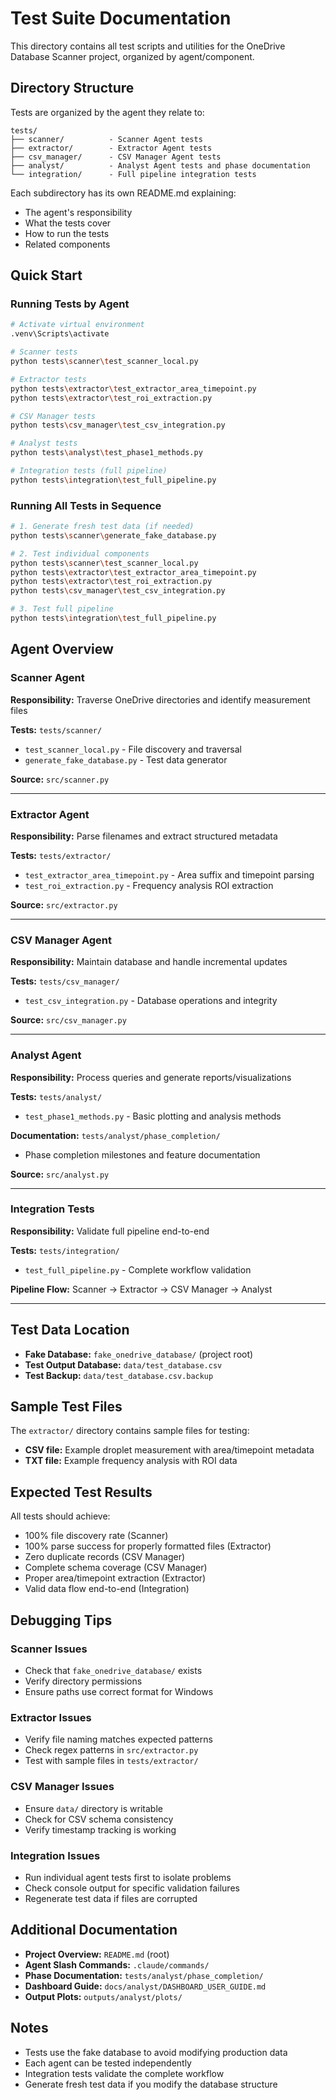 # Test Suite Documentation

This directory contains all test scripts and utilities for the OneDrive Database Scanner project, organized by agent/component.

## Directory Structure

Tests are organized by the agent they relate to:

```
tests/
├── scanner/          - Scanner Agent tests
├── extractor/        - Extractor Agent tests
├── csv_manager/      - CSV Manager Agent tests
├── analyst/          - Analyst Agent tests and phase documentation
└── integration/      - Full pipeline integration tests
```

Each subdirectory has its own README.md explaining:
- The agent's responsibility
- What the tests cover
- How to run the tests
- Related components

## Quick Start

### Running Tests by Agent

```bash
# Activate virtual environment
.venv\Scripts\activate

# Scanner tests
python tests\scanner\test_scanner_local.py

# Extractor tests
python tests\extractor\test_extractor_area_timepoint.py
python tests\extractor\test_roi_extraction.py

# CSV Manager tests
python tests\csv_manager\test_csv_integration.py

# Analyst tests
python tests\analyst\test_phase1_methods.py

# Integration tests (full pipeline)
python tests\integration\test_full_pipeline.py
```

### Running All Tests in Sequence

```bash
# 1. Generate fresh test data (if needed)
python tests\scanner\generate_fake_database.py

# 2. Test individual components
python tests\scanner\test_scanner_local.py
python tests\extractor\test_extractor_area_timepoint.py
python tests\extractor\test_roi_extraction.py
python tests\csv_manager\test_csv_integration.py

# 3. Test full pipeline
python tests\integration\test_full_pipeline.py
```

## Agent Overview

### Scanner Agent
**Responsibility:** Traverse OneDrive directories and identify measurement files

**Tests:** `tests/scanner/`
- `test_scanner_local.py` - File discovery and traversal
- `generate_fake_database.py` - Test data generator

**Source:** `src/scanner.py`

---

### Extractor Agent
**Responsibility:** Parse filenames and extract structured metadata

**Tests:** `tests/extractor/`
- `test_extractor_area_timepoint.py` - Area suffix and timepoint parsing
- `test_roi_extraction.py` - Frequency analysis ROI extraction

**Source:** `src/extractor.py`

---

### CSV Manager Agent
**Responsibility:** Maintain database and handle incremental updates

**Tests:** `tests/csv_manager/`
- `test_csv_integration.py` - Database operations and integrity

**Source:** `src/csv_manager.py`

---

### Analyst Agent
**Responsibility:** Process queries and generate reports/visualizations

**Tests:** `tests/analyst/`
- `test_phase1_methods.py` - Basic plotting and analysis methods

**Documentation:** `tests/analyst/phase_completion/`
- Phase completion milestones and feature documentation

**Source:** `src/analyst.py`

---

### Integration Tests
**Responsibility:** Validate full pipeline end-to-end

**Tests:** `tests/integration/`
- `test_full_pipeline.py` - Complete workflow validation

**Pipeline Flow:** Scanner → Extractor → CSV Manager → Analyst

---

## Test Data Location

- **Fake Database:** `fake_onedrive_database/` (project root)
- **Test Output Database:** `data/test_database.csv`
- **Test Backup:** `data/test_database.csv.backup`

## Sample Test Files

The `extractor/` directory contains sample files for testing:
- **CSV file:** Example droplet measurement with area/timepoint metadata
- **TXT file:** Example frequency analysis with ROI data

## Expected Test Results

All tests should achieve:
- 100% file discovery rate (Scanner)
- 100% parse success for properly formatted files (Extractor)
- Zero duplicate records (CSV Manager)
- Complete schema coverage (CSV Manager)
- Proper area/timepoint extraction (Extractor)
- Valid data flow end-to-end (Integration)

## Debugging Tips

### Scanner Issues
- Check that `fake_onedrive_database/` exists
- Verify directory permissions
- Ensure paths use correct format for Windows

### Extractor Issues
- Verify file naming matches expected patterns
- Check regex patterns in `src/extractor.py`
- Test with sample files in `tests/extractor/`

### CSV Manager Issues
- Ensure `data/` directory is writable
- Check for CSV schema consistency
- Verify timestamp tracking is working

### Integration Issues
- Run individual agent tests first to isolate problems
- Check console output for specific validation failures
- Regenerate test data if files are corrupted

## Additional Documentation

- **Project Overview:** `README.md` (root)
- **Agent Slash Commands:** `.claude/commands/`
- **Phase Documentation:** `tests/analyst/phase_completion/`
- **Dashboard Guide:** `docs/analyst/DASHBOARD_USER_GUIDE.md`
- **Output Plots:** `outputs/analyst/plots/`

## Notes

- Tests use the fake database to avoid modifying production data
- Each agent can be tested independently
- Integration tests validate the complete workflow
- Generate fresh test data if you modify the database structure

